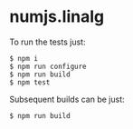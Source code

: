 # numjs.linalg


To run the tests just:

```text
$ npm i
$ npm run configure
$ npm run build
$ npm test
```

Subsequent builds can be just:

```
$ npm run build
```
